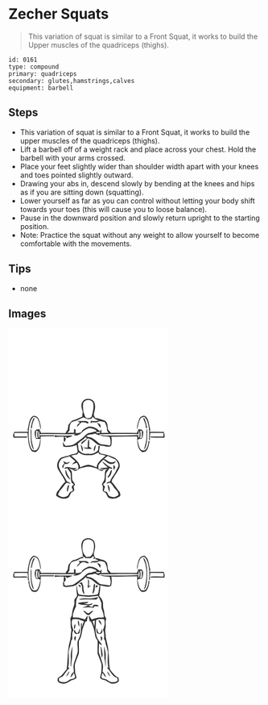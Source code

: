 # Zecher Squats
> This variation of squat is similar to a Front Squat, it works to build the Upper muscles of the quadriceps (thighs).

``` 
id: 0161 
type: compound 
primary: quadriceps 
secondary: glutes,hamstrings,calves 
equipment: barbell 
``` 

## Steps

 - This variation of squat is similar to a Front Squat, it works to build the upper muscles of the quadriceps (thighs).
 - Lift a barbell off of a weight rack and place across your chest. Hold the barbell with your arms crossed.
 - Place your feet slightly wider than shoulder width apart with your knees and toes pointed slightly outward.
 - Drawing your abs in, descend slowly by bending at the knees and hips as if you are sitting down (squatting).
 - Lower yourself as far as you can control without letting your body shift towards your toes (this will cause you to loose balance).
 - Pause in the downward position and slowly return upright to the starting position.
 - Note: Practice the squat without any weight to allow yourself to become comfortable with the movements.

## Tips

 - none

## Images

<svg width="316" height="275pt" viewBox="0 0 237 275" xmlns="http://www.w3.org/2000/svg">
  <g fill="#FFF">
    <path d="M0 0h237v275H0V0m110.2 109.29c-2.65 4.47-1.07 9.85.59 14.38-.3 2.52-.61 5.04-.87 7.57-4.38 1.43-8.26 4.07-12.77 5.15-3.72.9-5.35 4.66-7.77 7.22-.4 2.23-.68 4.48-.94 6.73-1.3 1.6-2.41 3.36-3.31 5.22-12.21.17-24.39-.72-36.61-.13-.75-1.89-1.61-3.73-2.53-5.54-1.56.2-3.13.28-4.66.65-1.22.73-1.63 2.26-2.43 3.38.46 3.55.4 7.35 2.57 10.4 2.01 0 4.03-.02 6.04-.08-1.08 5.7-1.31 12.35-5.71 16.64-2.47.99-6.45.73-7.61-2.16-2.91-5.42-3.61-11.72-4-17.77-.33-7.97.09-16.2 3.05-23.69.83-2.34 2.55-4.16 4.25-5.92 1.88.75 4.41.7 5.63 2.59 3.25 4.96 3.58 11.05 4.88 16.67.75-4.1-.54-8.22-1.57-12.16-.98-3.36-2.57-7.41-6.48-8.08-2.35-1.35-4.91.45-6.18 2.42-3.42 5.18-3.45 11.6-5.14 17.39.2 1.19.41 2.38.62 3.58-6.89-.09-13.77.18-20.65.1-.65 1.79-1.25 3.6-1.9 5.39.42 1.08.83 2.16 1.25 3.25 6.39-.36 12.78-.03 19.17-.19.33-.3.98-.91 1.3-1.22l-.52-.4c-6.33-.05-12.67.02-19.01.02-.08-1.76-.13-3.51-.14-5.27 6.6-.1 13.19-.19 19.79-.16 1.05 8.68.47 18.14 5.26 25.85 1.3 2.54 4.47 2.08 6.79 2.9 7.83-4.98 7.15-15.45 7.38-23.55 6.74.03 13.47-.1 20.21-.05l-.16-1.6c-7.05.16-14.1.03-21.15.13-.02-.47-.05-1.41-.07-1.88 18.21-.25 36.42.36 54.63.11-.94.64-4.79-.13-3.25 1.7 4.52 1.16 8.96-1.61 11.94-4.81 2.65-2.91 6.34-4.54 9.94-5.92 2.54-.2 5.04.62 7.41 1.46 1.64.76 3.91 1.42 3.76 3.67-4.25-.15-7.89 2.47-12.15 2.3-2.26 1.1-4.02 2.99-5.87 4.65-4.18 4.21-9.33 7.23-13.89 10.97-3.8 3.22-8.97 2.4-13.5 3.48-.53-.31-1.6-.92-2.13-1.23-.79-1.79-1.62-3.56-2.56-5.28.29 2.32.4 4.65.48 6.99 1.43.47 2.84 1.31 4.4 1.17 5.35-.47 10.89-.75 15.73-3.33.19 3.29 1.16 6.46 1.45 9.73-1 5-7.08 3-10.52 5.06-4.68 2.49-10.35 2.12-14.9 4.87-3.91 3.61-6.43 9.6-4.55 14.83 3.11 7.26 8.7 13.18 11.58 20.54-5.15 4.3-8.01 10.55-12.57 15.37a74.3 74.3 0 0 1-1.3 4.87c4.87 4.91 13.03 6.65 18.98 2.72 1.38-2.23 2.41-4.65 3.65-6.94 1.54-.94 3.8-1.31 4.4-3.27.29-1.94-.52-3.81-.95-5.66.75-.97 1.5-1.93 2.25-2.89-1.14-2.29-2.33-4.58-4.07-6.48-.56-3.85-.38-7.75-.67-11.61-.07-2.68-2.55-4.19-4.2-5.93 2.02.65 4.06 1.29 6.1 1.94 2.82 3.7 7.36.13 10.04-1.93 4.11-.97 8.11-2.69 12.39-2.76 4.56.01 8.84 1.65 13.16 2.88 2.74 2.16 6.94 5.19 10.11 2.05-2.6-.36-5.21-.6-7.81-.95-.11-2.01-.49-4.07-.09-6.06 1.71-3.45 4.72-5.95 7.54-8.44 4.01 3.08 8.38 8.09 14 6.27 2.37-.19 3.45-2.36 4.5-4.16-2.31.98-4.61 2.42-7.25 1.88-4.24.08-6.76-3.98-10.72-4.81 1.9-1.56 3.8-3.12 5.74-4.64 3.72 1.89 7.64 3.34 11.36 5.2 2.12 1.9 3.45 4.61 4.48 7.24.9 3.94-2.31 6.86-3.6 10.25-2.34 5.45-7 9.64-8.74 15.36-1.5.47-2.99.97-4.46 1.52-.17.5-.51 1.52-.68 2.03 1.53-.61 3.02-1.34 4.62-1.72 3.91 1.93 5.18 6.45 8.22 9.31 2.39 2.48 5.19 5.51 4.7 9.23-1.82 1.19-3.76 2.34-5.87 2.92-2.79.27-5.54-.69-8.05-1.8-1.36-1.88-2.37-3.98-3.48-6-1.32-.35-2.64-.68-3.95-1-.69-2.14.71-3.94 1.32-5.89-.36-1.77-1.72-3.01-3.02-4.13 1.35-1.29 2.89-2.4 3.99-3.91.42-4.01.18-8.07.64-12.07.67-3.17 3.92-4.97 4.55-8.17 1.43.29 2.86.62 4.29.97.08-.37.25-1.12.34-1.5-5.89-1.73-10-6.39-14.98-9.64 2.01 3.59 5.22 6.27 8.4 8.79-3.88 1.31-7.98.76-11.92 1.5 3.83 2.15 8.07 1.97 12.05.41-1.02.74-2.06 1.45-3.11 2.16-2.66 4.81-.52 10.48-2.5 15.48-1.11 2.01-2.37 3.95-3.49 5.97 3 2.61 1.17 6.22 1.52 9.53 1.34 1.28 3.13 1.97 4.46 3.26 1.39 2.02 1.91 4.56 3.52 6.42 4.66 2.69 10.69 2.57 15.27-.25 2.37-.76 4.16-3.21 2.41-5.5l-.24-2.09c-4.47-4.65-7.3-10.64-12.06-15.03.13-1.07.27-2.13.4-3.18 1.57-2.05 2.94-4.23 4.08-6.54 2.49-3.05 4.17-6.63 6.17-9.98 3.94-6.64-1.93-14.84-8.34-17.11-5.95-3.2-12.66-4.52-19.28-5.59-.7-1-1.4-2-2.1-2.99.49-2.68.95-5.36 1.34-8.05-.56-.03-1.69-.09-2.25-.11-.34 2.51.64 5.74-1.61 7.59-3.9 3.32-9.22 4.94-14.29 3.9-4.66.95-9.61-1.34-12.83-4.66-1.62-3.06-.87-6.82-1.96-10.09 3.62-3.78 8.67-5.9 11.8-10.19.63.93 1.25 1.86 1.86 2.81-3.13 1.57-6.13 3.47-8.55 6.02.16.51.49 1.52.65 2.03 2.9-2.98 6.48-5.24 8.86-8.71 8.36.36 12.51 10.68 21.03 10.93 4.75.09 9.86 3.33 14.14-.05.86-4.49 1.33-9.07.14-13.55 12.94.34 25.85-.43 38.78-.34-.02 8.11-.35 18.53 7.32 23.55 2.11-.84 5.06-.28 6.45-2.42 3.07-4.04 3.61-9.28 4.68-14.09-.54-.05-1.09-.08-1.63-.05-.37 4.7-1.36 9.98-4.86 13.39-2.24.37-5.31 1.39-6.83-.96-2.98-3.92-3.45-9-4.65-13.62.46-.63.94-1.25 1.44-1.86 1.91-.22 4.63.35 5.66-1.84 1.18-2.7.97-5.77 1.45-8.65-.63-1.07-1.22-2.17-1.98-3.16-1.6-.69-3.41-.6-5.1-.87-.93 1.8-1.78 3.65-2.53 5.54-12.89-.33-25.78-.18-38.67-.13-1.39-1.68-2.81-3.35-4.34-4.9-.79-4.74-.05-11.06-5.23-13.53-4.64-1.21-9.01-3.5-13.85-3.76-1.27-2.17-2.84-4.65-1.8-7.25 1.39-4.68 2.38-9.69.92-14.5-1.97-7.91-14.45-8.99-18.31-2.07m84.75 25.47c-1.93 4.99-3.71 10.46-2.95 15.86 1.28-5.61 1.63-11.68 4.84-16.64 1.21-1.93 3.78-1.88 5.69-2.64 1.92 1.95 3.72 4.1 4.57 6.76 3.01 8.47 3.22 17.68 2.4 26.55.5.7 1 1.4 1.52 2.09-.42-3.82-.18-7.68.46-11.47 6.59-.03 13.18.07 19.77.16-.01 1.75-.06 3.51-.14 5.26-6.75.12-13.52-.31-20.26.23.51.33 1.51.99 2.02 1.32 6.47.29 12.97-.15 19.44.26 1.27-2.9.2-5.89-.84-8.66-6.91.1-13.81-.18-20.71-.09.2-1.19.4-2.38.61-3.57-1.61-5.59-1.72-11.69-4.76-16.8-.93-1.72-2.52-3.05-4.41-3.55-3.04.42-6.17 1.84-7.25 4.93m-157.8-.81c-1.92 4.61-3.2 9.46-3.77 14.42.44-.09 1.33-.26 1.78-.35-.31-5.22 2-10.07 4.21-14.64-.55.14-1.67.43-2.22.57m163.5-.58c2.17 4.58 4.47 9.4 4.2 14.61l1.76.4c-.55-4.96-1.83-9.81-3.75-14.42-.55-.15-1.66-.44-2.21-.59M33.01 149.04c.29 9.44-.61 19.23 2.76 28.27.51 1.19 1.48 2.09 2.29 3.08-2.14-6.95-4.13-14.06-3.87-21.41-.3-3.32 1.02-7.07-1.18-9.94m172.8 9.95c.25 7.35-1.72 14.46-3.87 21.4 2.92-2.6 3.41-6.64 4.12-10.26 1.29-6.96.61-14.07.94-21.11-2.2 2.89-.9 6.65-1.19 9.97m-136.84 2.37c4.57-.75 9.21-.54 13.82-.53-.15 1.92-.31 3.85-.48 5.78.55.8 1.11 1.59 1.67 2.39.57-1.76 1.12-3.51 1.66-5.28l-2.18-2.33c.77-.07 2.31-.22 3.08-.29l-.04 1.95c2.81-1.07 5.68-1.94 8.51-2.94l-.24-.88c-8.64-.26-17.42.96-25.98-.49.07.87.13 1.74.18 2.62m49.08 16c-2.13-.05-4.26-.2-6.39-.13 3.79 2.62 8.65 1.58 12.96 1.58-1.44-1.12-2.95-2.14-4.48-3.13.06-3.74.85-7.63-.68-11.21-1.42 4.12-1.11 8.6-1.41 12.89m-10.44-4.82c.95 3.49 1.15 7.32 3.05 10.47 1.24-3.91-.36-7.65-3.05-10.47m20.02 10.45c1.98-3.02 2.08-6.81 3.03-10.23-2.68 2.77-4.15 6.37-3.03 10.23m29.13 19.48c-.43 2.69-.46 5.42.15 8.09.83-1.34 1.64-2.68 2.44-4.03-.84-1.37-1.68-2.74-2.59-4.06m-4.13 8.87c-1.04 2.38-1.64 4.99-3.2 7.12-.58 1.14-2.02 2.18-1.35 3.64 4.34-2.08 5.86-7.21 6.22-11.66-.42.23-1.25.68-1.67.9m-4.71 20.88c.37 3.85 1.08 7.76 2.87 11.23.38-3.8.41-8.63-2.87-11.23z"/>
    <path d="M111.76 110.17c3.01-5.12 11.26-5.24 14.3-.08 1.98 6.92-.28 14.03-1.97 20.76-1.66 2.86-5.24 2.59-8.08 2.53-2.41-2.72-2.94-6.33-4.21-9.6-.5-4.49-1.35-9.2-.04-13.61z"/>
    <path d="M103.92 135.94c2.64-1.65 5.6-2.61 8.49-3.68 3.26 2.74 7.62 3.16 11.55 1.75.65-.94 1.3-1.87 1.95-2.8 2.03 3.07 5.51 4.33 8.67 5.88-3.95.91-8 .73-12 .31.06 1.24.1 2.49.13 3.73.73-.57 1.45-1.15 2.18-1.72 3.64.66 7.59.66 10.59-1.83 2.79.29 5.52.96 8.19 1.81 1.46 3.4 3.45 6.77 3.28 10.59-.34 2.16 1.22 3.71 2.34 5.33-3.58-.01-7.16 0-10.74.08.05-1.79.1-3.57 0-5.35-.55.74-1.66 2.22-2.22 2.96-4.42-4.5-10.76-7.85-17.2-6.92-3.84 2.13-8.85 3.62-10.32 8.25-2.74 1.11-5.67 1.49-8.61 1.28-.03-1.7-.04-3.38-.03-5.07-.6-.26-1.78-.79-2.37-1.05-.05 1.88-.08 3.77-.11 5.65-3.22.05-6.45-.02-9.67.16 1.01-1.25 2.02-2.49 3.06-3.71-.02-3.82 0-8.03 2.31-11.26 2.79-2.89 7.23-2.44 10.53-4.39m-.2 1.6l.91 1.99 1.32-1.09c0 1.1 0 2.21.01 3.31l-.52-.92c-.95.99-1.91 1.98-2.87 2.97-.07.67-.2 2-.27 2.67 2.11-2.21 4.36-4.3 6.24-6.71 3.34-.54 6.66-.27 9.48 1.73.44-.42 1.32-1.26 1.77-1.68-1.53-.82-2.91-2.28-4.76-2.19-3.77.1-7.54.13-11.31-.08m28.23 2.79c1.94 2.47 3.45 5.21 5.1 7.87-.02-1.84 1.01-4.18-.66-5.58-1.18-1.23-2.94-1.61-4.44-2.29zM41.04 152.18l2.77-.2c-1.11 3.78-1.18 7.85.19 11.57l-3.03-1.26c0-3.37.01-6.74.07-10.11zM196.19 151.98c.69.05 2.08.16 2.78.22.05 3.36.04 6.73.1 10.09-1.02.42-2.05.84-3.07 1.26 1.36-3.73 1.3-7.8.19-11.57zM45.05 162.25c-.56-3.42-1.2-7.16.69-10.31.3 3.36.18 6.75.68 10.09l-1.37.22z"/>
    <path d="M194.04 151.91c2.25 3.04 1.42 6.92.91 10.36l-1.34-.25c.25-1.18.24-2.36-.02-3.52-15.51 1.24-31.12.56-46.67.78-3.74.11-7.43-.72-11.17-.8 4.68 2.33 10.09 1.99 15.15 2.75 1.22 4.15 2.37 8.7.38 12.82-4.14-.46-8.21-1.39-12.36-1.72-3.14-.23-5.24-2.83-7.49-4.71-3.82-3-7.96-6.59-13.18-6.14-.68-.48-1.36-.96-2.03-1.45 3.39-3.31 8.38-1.46 12.21-3.81 2.39 1.13 4.85 2.1 7.38 2.87l-.33-1.72c19.58.03 39.16-1.08 58.73-.18-.04-1.32-.12-3.96-.17-5.28zM130.19 154.39c2.23-.25 4.46-.49 6.68-.82l-.34 1.67c-1.53.18-3.06.39-4.58.61-.44-.37-1.32-1.1-1.76-1.46zM102.87 187.09c.46-.97.93-1.94 1.4-2.91 3.29 2.03 6.8 4.2 10.79 4.27 2.97-.01 5.95.07 8.93-.03 3.7-.36 7-2.3 10.12-4.21.32.71.96 2.12 1.28 2.82 3.25.58 6.49 1.21 9.68 2.09-5.42 4.99-13.02 9.5-13.63 17.62-4-1.76-8.11-3.53-12.49-3.97-4.17.61-8.11 2.26-11.97 3.89-.96-8-8.23-12.54-13.63-17.58 3.13-.87 6.32-1.47 9.52-1.99z"/>
    <path d="M78.99 194.06c3.77-1.95 8.07-2.54 12.07-3.93 3.02 2.32 5.66 5.08 8.7 7.38-1.85 1.51-3.64 3.12-5.19 4.95 2.45-.92 4.82-2.03 7.32-2.82 2.04 2.93 3.25 6.45 1.82 9.94-2.25.25-4.51.43-6.78.49 1.84-.84 3.73-1.57 5.52-2.51-3.43-.15-6.95.41-10.27-.77-3.05-.86-7.28-1.37-9.2 1.81 1.72-.17 3.43-.4 5.14-.61 1.04 3.02 4.27 4.87 4.64 8.18.29 3.79.18 7.62.88 11.38.29 2.18 2.63 3.07 4.02 4.47-1.18 1.02-2.73 1.84-3.16 3.47-.66 1.58.92 2.83 1.53 4.11-.19.77-.37 1.53-.56 2.3-1.16.35-2.3.76-3.41 1.23-2.17 2.25-2.62 6.39-6.26 6.88-4.21 2.15-8.55.02-11.96-2.55 1.14-3.15 2.45-6.32 5.03-8.58 3.12-2.74 4.38-7.16 8.01-9.32 2.03-.12 3.81 1.19 5.73 1.7-1.35-1.91-3.22-3.33-5.54-3.78-3.47-7.74-9.95-13.97-11.95-22.37-.79-4.05 1.14-8.16 3.87-11.05m2.62 3.22c.58 1.16 1.17 2.32 1.77 3.48-1.17 1.38-2.57 2.65-3.25 4.37.31 1.12.8 2.18 1.26 3.25.55-2.33 1.13-4.66 2.22-6.8 2.85.05 6.48-.12 7.75-3.2-1.43.43-2.83.95-4.21 1.51-1.89-.78-3.73-1.66-5.54-2.61m3.61 12.63c-1.26 5.91 2.19 12 7.19 15.07-1.47-3.24-3.72-6.08-5.02-9.39-.69-1.91-1.16-3.91-2.17-5.68m3.84 22.75c-.96 3.44-3.05 7.38-1.05 10.8.83-3.33 1.99-6.6 2.46-10-.35-.2-1.06-.6-1.41-.8z"/>
  </g>
  <g fill="#333">
    <path d="M110.2 109.29c3.86-6.92 16.34-5.84 18.31 2.07 1.46 4.81.47 9.82-.92 14.5-1.04 2.6.53 5.08 1.8 7.25 4.84.26 9.21 2.55 13.85 3.76 5.18 2.47 4.44 8.79 5.23 13.53 1.53 1.55 2.95 3.22 4.34 4.9 12.89-.05 25.78-.2 38.67.13.75-1.89 1.6-3.74 2.53-5.54 1.69.27 3.5.18 5.1.87.76.99 1.35 2.09 1.98 3.16-.48 2.88-.27 5.95-1.45 8.65-1.03 2.19-3.75 1.62-5.66 1.84-.5.61-.98 1.23-1.44 1.86 1.2 4.62 1.67 9.7 4.65 13.62 1.52 2.35 4.59 1.33 6.83.96 3.5-3.41 4.49-8.69 4.86-13.39.54-.03 1.09 0 1.63.05-1.07 4.81-1.61 10.05-4.68 14.09-1.39 2.14-4.34 1.58-6.45 2.42-7.67-5.02-7.34-15.44-7.32-23.55-12.93-.09-25.84.68-38.78.34 1.19 4.48.72 9.06-.14 13.55-4.28 3.38-9.39.14-14.14.05-8.52-.25-12.67-10.57-21.03-10.93-2.38 3.47-5.96 5.73-8.86 8.71-.16-.51-.49-1.52-.65-2.03 2.42-2.55 5.42-4.45 8.55-6.02-.61-.95-1.23-1.88-1.86-2.81-3.13 4.29-8.18 6.41-11.8 10.19 1.09 3.27.34 7.03 1.96 10.09 3.22 3.32 8.17 5.61 12.83 4.66 5.07 1.04 10.39-.58 14.29-3.9 2.25-1.85 1.27-5.08 1.61-7.59.56.02 1.69.08 2.25.11-.39 2.69-.85 5.37-1.34 8.05.7.99 1.4 1.99 2.1 2.99 6.62 1.07 13.33 2.39 19.28 5.59 6.41 2.27 12.28 10.47 8.34 17.11-2 3.35-3.68 6.93-6.17 9.98a39.513 39.513 0 0 1-4.08 6.54c-.13 1.05-.27 2.11-.4 3.18 4.76 4.39 7.59 10.38 12.06 15.03l.24 2.09c1.75 2.29-.04 4.74-2.41 5.5-4.58 2.82-10.61 2.94-15.27.25-1.61-1.86-2.13-4.4-3.52-6.42-1.33-1.29-3.12-1.98-4.46-3.26-.35-3.31 1.48-6.92-1.52-9.53 1.12-2.02 2.38-3.96 3.49-5.97 1.98-5-.16-10.67 2.5-15.48 1.05-.71 2.09-1.42 3.11-2.16-3.98 1.56-8.22 1.74-12.05-.41 3.94-.74 8.04-.19 11.92-1.5-3.18-2.52-6.39-5.2-8.4-8.79 4.98 3.25 9.09 7.91 14.98 9.64-.09.38-.26 1.13-.34 1.5-1.43-.35-2.86-.68-4.29-.97-.63 3.2-3.88 5-4.55 8.17-.46 4-.22 8.06-.64 12.07-1.1 1.51-2.64 2.62-3.99 3.91 1.3 1.12 2.66 2.36 3.02 4.13-.61 1.95-2.01 3.75-1.32 5.89 1.31.32 2.63.65 3.95 1 1.11 2.02 2.12 4.12 3.48 6 2.51 1.11 5.26 2.07 8.05 1.8 2.11-.58 4.05-1.73 5.87-2.92.49-3.72-2.31-6.75-4.7-9.23-3.04-2.86-4.31-7.38-8.22-9.31-1.6.38-3.09 1.11-4.62 1.72.17-.51.51-1.53.68-2.03 1.47-.55 2.96-1.05 4.46-1.52 1.74-5.72 6.4-9.91 8.74-15.36 1.29-3.39 4.5-6.31 3.6-10.25-1.03-2.63-2.36-5.34-4.48-7.24-3.72-1.86-7.64-3.31-11.36-5.2-1.94 1.52-3.84 3.08-5.74 4.64 3.96.83 6.48 4.89 10.72 4.81 2.64.54 4.94-.9 7.25-1.88-1.05 1.8-2.13 3.97-4.5 4.16-5.62 1.82-9.99-3.19-14-6.27-2.82 2.49-5.83 4.99-7.54 8.44-.4 1.99-.02 4.05.09 6.06 2.6.35 5.21.59 7.81.95-3.17 3.14-7.37.11-10.11-2.05-4.32-1.23-8.6-2.87-13.16-2.88-4.28.07-8.28 1.79-12.39 2.76-2.68 2.06-7.22 5.63-10.04 1.93-2.04-.65-4.08-1.29-6.1-1.94 1.65 1.74 4.13 3.25 4.2 5.93.29 3.86.11 7.76.67 11.61 1.74 1.9 2.93 4.19 4.07 6.48-.75.96-1.5 1.92-2.25 2.89.43 1.85 1.24 3.72.95 5.66-.6 1.96-2.86 2.33-4.4 3.27-1.24 2.29-2.27 4.71-3.65 6.94-5.95 3.93-14.11 2.19-18.98-2.72a74.3 74.3 0 0 0 1.3-4.87c4.56-4.82 7.42-11.07 12.57-15.37-2.88-7.36-8.47-13.28-11.58-20.54-1.88-5.23.64-11.22 4.55-14.83 4.55-2.75 10.22-2.38 14.9-4.87 3.44-2.06 9.52-.06 10.52-5.06-.29-3.27-1.26-6.44-1.45-9.73-4.84 2.58-10.38 2.86-15.73 3.33-1.56.14-2.97-.7-4.4-1.17-.08-2.34-.19-4.67-.48-6.99.94 1.72 1.77 3.49 2.56 5.28.53.31 1.6.92 2.13 1.23 4.53-1.08 9.7-.26 13.5-3.48 4.56-3.74 9.71-6.76 13.89-10.97 1.85-1.66 3.61-3.55 5.87-4.65 4.26.17 7.9-2.45 12.15-2.3.15-2.25-2.12-2.91-3.76-3.67-2.37-.84-4.87-1.66-7.41-1.46-3.6 1.38-7.29 3.01-9.94 5.92-2.98 3.2-7.42 5.97-11.94 4.81-1.54-1.83 2.31-1.06 3.25-1.7-18.21.25-36.42-.36-54.63-.11.02.47.05 1.41.07 1.88 7.05-.1 14.1.03 21.15-.13l.16 1.6c-6.74-.05-13.47.08-20.21.05-.23 8.1.45 18.57-7.38 23.55-2.32-.82-5.49-.36-6.79-2.9-4.79-7.71-4.21-17.17-5.26-25.85-6.6-.03-13.19.06-19.79.16.01 1.76.06 3.51.14 5.27 6.34 0 12.68-.07 19.01-.02l.52.4c-.32.31-.97.92-1.3 1.22-6.39.16-12.78-.17-19.17.19-.42-1.09-.83-2.17-1.25-3.25.65-1.79 1.25-3.6 1.9-5.39 6.88.08 13.76-.19 20.65-.1-.21-1.2-.42-2.39-.62-3.58 1.69-5.79 1.72-12.21 5.14-17.39 1.27-1.97 3.83-3.77 6.18-2.42 3.91.67 5.5 4.72 6.48 8.08 1.03 3.94 2.32 8.06 1.57 12.16-1.3-5.62-1.63-11.71-4.88-16.67-1.22-1.89-3.75-1.84-5.63-2.59-1.7 1.76-3.42 3.58-4.25 5.92-2.96 7.49-3.38 15.72-3.05 23.69.39 6.05 1.09 12.35 4 17.77 1.16 2.89 5.14 3.15 7.61 2.16 4.4-4.29 4.63-10.94 5.71-16.64-2.01.06-4.03.08-6.04.08-2.17-3.05-2.11-6.85-2.57-10.4.8-1.12 1.21-2.65 2.43-3.38 1.53-.37 3.1-.45 4.66-.65.92 1.81 1.78 3.65 2.53 5.54 12.22-.59 24.4.3 36.61.13.9-1.86 2.01-3.62 3.31-5.22.26-2.25.54-4.5.94-6.73 2.42-2.56 4.05-6.32 7.77-7.22 4.51-1.08 8.39-3.72 12.77-5.15.26-2.53.57-5.05.87-7.57-1.66-4.53-3.24-9.91-.59-14.38m1.56.88c-1.31 4.41-.46 9.12.04 13.61 1.27 3.27 1.8 6.88 4.21 9.6 2.84.06 6.42.33 8.08-2.53 1.69-6.73 3.95-13.84 1.97-20.76-3.04-5.16-11.29-5.04-14.3.08m-7.84 25.77c-3.3 1.95-7.74 1.5-10.53 4.39-2.31 3.23-2.33 7.44-2.31 11.26-1.04 1.22-2.05 2.46-3.06 3.71 3.22-.18 6.45-.11 9.67-.16.03-1.88.06-3.77.11-5.65.59.26 1.77.79 2.37 1.05-.01 1.69 0 3.37.03 5.07 2.94.21 5.87-.17 8.61-1.28 1.47-4.63 6.48-6.12 10.32-8.25 6.44-.93 12.78 2.42 17.2 6.92.56-.74 1.67-2.22 2.22-2.96.1 1.78.05 3.56 0 5.35 3.58-.08 7.16-.09 10.74-.08-1.12-1.62-2.68-3.17-2.34-5.33.17-3.82-1.82-7.19-3.28-10.59-2.67-.85-5.4-1.52-8.19-1.81-3 2.49-6.95 2.49-10.59 1.83-.73.57-1.45 1.15-2.18 1.72-.03-1.24-.07-2.49-.13-3.73 4 .42 8.05.6 12-.31-3.16-1.55-6.64-2.81-8.67-5.88-.65.93-1.3 1.86-1.95 2.8-3.93 1.41-8.29.99-11.55-1.75-2.89 1.07-5.85 2.03-8.49 3.68m-62.88 16.24c-.06 3.37-.07 6.74-.07 10.11l3.03 1.26c-1.37-3.72-1.3-7.79-.19-11.57l-2.77.2m155.15-.2c1.11 3.77 1.17 7.84-.19 11.57 1.02-.42 2.05-.84 3.07-1.26-.06-3.36-.05-6.73-.1-10.09-.7-.06-2.09-.17-2.78-.22M45.05 162.25l1.37-.22c-.5-3.34-.38-6.73-.68-10.09-1.89 3.15-1.25 6.89-.69 10.31m148.99-10.34c.05 1.32.13 3.96.17 5.28-19.57-.9-39.15.21-58.73.18l.33 1.72c-2.53-.77-4.99-1.74-7.38-2.87-3.83 2.35-8.82.5-12.21 3.81.67.49 1.35.97 2.03 1.45 5.22-.45 9.36 3.14 13.18 6.14 2.25 1.88 4.35 4.48 7.49 4.71 4.15.33 8.22 1.26 12.36 1.72 1.99-4.12.84-8.67-.38-12.82-5.06-.76-10.47-.42-15.15-2.75 3.74.08 7.43.91 11.17.8 15.55-.22 31.16.46 46.67-.78.26 1.16.27 2.34.02 3.52l1.34.25c.51-3.44 1.34-7.32-.91-10.36m-63.85 2.48c.44.36 1.32 1.09 1.76 1.46 1.52-.22 3.05-.43 4.58-.61l.34-1.67c-2.22.33-4.45.57-6.68.82m-27.32 32.7c-3.2.52-6.39 1.12-9.52 1.99 5.4 5.04 12.67 9.58 13.63 17.58 3.86-1.63 7.8-3.28 11.97-3.89 4.38.44 8.49 2.21 12.49 3.97.61-8.12 8.21-12.63 13.63-17.62-3.19-.88-6.43-1.51-9.68-2.09-.32-.7-.96-2.11-1.28-2.82-3.12 1.91-6.42 3.85-10.12 4.21-2.98.1-5.96.02-8.93.03-3.99-.07-7.5-2.24-10.79-4.27-.47.97-.94 1.94-1.4 2.91m-23.88 6.97c-2.73 2.89-4.66 7-3.87 11.05 2 8.4 8.48 14.63 11.95 22.37 2.32.45 4.19 1.87 5.54 3.78-1.92-.51-3.7-1.82-5.73-1.7-3.63 2.16-4.89 6.58-8.01 9.32-2.58 2.26-3.89 5.43-5.03 8.58 3.41 2.57 7.75 4.7 11.96 2.55 3.64-.49 4.09-4.63 6.26-6.88 1.11-.47 2.25-.88 3.41-1.23.19-.77.37-1.53.56-2.3-.61-1.28-2.19-2.53-1.53-4.11.43-1.63 1.98-2.45 3.16-3.47-1.39-1.4-3.73-2.29-4.02-4.47-.7-3.76-.59-7.59-.88-11.38-.37-3.31-3.6-5.16-4.64-8.18-1.71.21-3.42.44-5.14.61 1.92-3.18 6.15-2.67 9.2-1.81 3.32 1.18 6.84.62 10.27.77-1.79.94-3.68 1.67-5.52 2.51 2.27-.06 4.53-.24 6.78-.49 1.43-3.49.22-7.01-1.82-9.94-2.5.79-4.87 1.9-7.32 2.82 1.55-1.83 3.34-3.44 5.19-4.95-3.04-2.3-5.68-5.06-8.7-7.38-4 1.39-8.3 1.98-12.07 3.93z"/>
    <path d="M194.95 134.76c1.08-3.09 4.21-4.51 7.25-4.93 1.89.5 3.48 1.83 4.41 3.55 3.04 5.11 3.15 11.21 4.76 16.8-.21 1.19-.41 2.38-.61 3.57 6.9-.09 13.8.19 20.71.09 1.04 2.77 2.11 5.76.84 8.66-6.47-.41-12.97.03-19.44-.26-.51-.33-1.51-.99-2.02-1.32 6.74-.54 13.51-.11 20.26-.23.08-1.75.13-3.51.14-5.26-6.59-.09-13.18-.19-19.77-.16-.64 3.79-.88 7.65-.46 11.47-.52-.69-1.02-1.39-1.52-2.09.82-8.87.61-18.08-2.4-26.55-.85-2.66-2.65-4.81-4.57-6.76-1.91.76-4.48.71-5.69 2.64-3.21 4.96-3.56 11.03-4.84 16.64-.76-5.4 1.02-10.87 2.95-15.86zM37.15 133.95c.55-.14 1.67-.43 2.22-.57-2.21 4.57-4.52 9.42-4.21 14.64-.45.09-1.34.26-1.78.35.57-4.96 1.85-9.81 3.77-14.42z"/>
    <path d="M200.65 133.37c.55.15 1.66.44 2.21.59 1.92 4.61 3.2 9.46 3.75 14.42l-1.76-.4c.27-5.21-2.03-10.03-4.2-14.61zM103.72 137.54c3.77.21 7.54.18 11.31.08 1.85-.09 3.23 1.37 4.76 2.19-.45.42-1.33 1.26-1.77 1.68-2.82-2-6.14-2.27-9.48-1.73-1.88 2.41-4.13 4.5-6.24 6.71.07-.67.2-2 .27-2.67.96-.99 1.92-1.98 2.87-2.97l.52.92c-.01-1.1-.01-2.21-.01-3.31l-1.32 1.09-.91-1.99zM131.95 140.33c1.5.68 3.26 1.06 4.44 2.29 1.67 1.4.64 3.74.66 5.58-1.65-2.66-3.16-5.4-5.1-7.87zM33.01 149.04c2.2 2.87.88 6.62 1.18 9.94-.26 7.35 1.73 14.46 3.87 21.41-.81-.99-1.78-1.89-2.29-3.08-3.37-9.04-2.47-18.83-2.76-28.27zM205.81 158.99c.29-3.32-1.01-7.08 1.19-9.97-.33 7.04.35 14.15-.94 21.11-.71 3.62-1.2 7.66-4.12 10.26 2.15-6.94 4.12-14.05 3.87-21.4zM68.97 161.36c-.05-.88-.11-1.75-.18-2.62 8.56 1.45 17.34.23 25.98.49l.24.88c-2.83 1-5.7 1.87-8.51 2.94l.04-1.95c-.77.07-2.31.22-3.08.29l2.18 2.33c-.54 1.77-1.09 3.52-1.66 5.28-.56-.8-1.12-1.59-1.67-2.39.17-1.93.33-3.86.48-5.78-4.61-.01-9.25-.22-13.82.53zM118.05 177.36c.3-4.29-.01-8.77 1.41-12.89 1.53 3.58.74 7.47.68 11.21 1.53.99 3.04 2.01 4.48 3.13-4.31 0-9.17 1.04-12.96-1.58 2.13-.07 4.26.08 6.39.13zM107.61 172.54c2.69 2.82 4.29 6.56 3.05 10.47-1.9-3.15-2.1-6.98-3.05-10.47zM127.63 182.99c-1.12-3.86.35-7.46 3.03-10.23-.95 3.42-1.05 7.21-3.03 10.23zM81.61 197.28c1.81.95 3.65 1.83 5.54 2.61 1.38-.56 2.78-1.08 4.21-1.51-1.27 3.08-4.9 3.25-7.75 3.2-1.09 2.14-1.67 4.47-2.22 6.8-.46-1.07-.95-2.13-1.26-3.25.68-1.72 2.08-2.99 3.25-4.37-.6-1.16-1.19-2.32-1.77-3.48zM156.76 202.47c.91 1.32 1.75 2.69 2.59 4.06-.8 1.35-1.61 2.69-2.44 4.03-.61-2.67-.58-5.4-.15-8.09zM85.22 209.91c1.01 1.77 1.48 3.77 2.17 5.68 1.3 3.31 3.55 6.15 5.02 9.39-5-3.07-8.45-9.16-7.19-15.07zM152.63 211.34c.42-.22 1.25-.67 1.67-.9-.36 4.45-1.88 9.58-6.22 11.66-.67-1.46.77-2.5 1.35-3.64 1.56-2.13 2.16-4.74 3.2-7.12zM89.06 232.66c.35.2 1.06.6 1.41.8-.47 3.4-1.63 6.67-2.46 10-2-3.42.09-7.36 1.05-10.8zM147.92 232.22c3.28 2.6 3.25 7.43 2.87 11.23-1.79-3.47-2.5-7.38-2.87-11.23z"/>
  </g>
</svg>

<svg width="316" height="275pt" viewBox="0 0 237 275" xmlns="http://www.w3.org/2000/svg">
  <g fill="#FFF">
    <path d="M0 0h237v275H0V0m109.57 42.55c-2.7 7.27 1.47 14.39 1.34 21.69-4.75.72-8.53 3.98-13.19 4.97-4.01.75-5.8 4.67-8.31 7.39-.42 2.25-.7 4.53-.95 6.81-1.38 1.53-2.46 3.29-3.26 5.19-12.25.08-24.48-.67-36.74-.18-.7-1.87-1.53-3.69-2.46-5.45-2.29.34-5.66-.23-6.38 2.71-.95 3.78-.46 8.26 1.91 11.47 2.19.14 4.63-.04 6.1 1.91-1.4 4.65-1.77 9.85-4.8 13.83-1.64 2.35-5.2 1.63-7.36.57-3.21-3.92-4.29-9.22-4.5-14.17-.47.69-.93 1.39-1.38 2.09 1.26 5 1.81 10.71 5.74 14.46 2.54.58 5.87 1.81 7.78-.69 4.88-6.06 5.11-14.29 4.84-21.71 6.66.06 13.33-.08 20-.04l-.04-1.57c-7.2.09-14.41.17-21.61-.01.75-2.59 3.7-1.64 5.71-1.86 16.42.09 32.84.28 49.26.32-1.8.38-3.48 1.03-5.06 1.94 4.61.47 9.58-.64 12.84-4.13 4.22-4.39 10.62-8.76 16.87-6.04 2.08.84 5.39 1.44 5.34 4.28-2.96-.16-5.64.95-8.34 1.91-5.7-.65-8.85 4.81-12.82 7.86-3.8 2.87-7.63 5.72-11.45 8.57-3.68 2.82-8.52 1.9-12.76 3.03-.94-.51-1.88-1.01-2.81-1.52l.16-3.26c-.85-.43-1.69-.88-2.52-1.34 1.27 1.93.65 4.33.86 6.5 1.69.7 3.44 1.6 5.34 1.19 4.31-.58 8.82-.57 12.87-2.37 2.94-1.17 4.82-3.88 7.36-5.65 2.87-2.01 5.79-4.04 7.94-6.86.56.68 1.12 1.36 1.68 2.05 8.06-.45 12.27 8.07 19.3 10.48-1.58 4.21-.77 9.01-2.95 13.12-4.49 1.9-9.45 1.09-14.16 1.83-4.82-.72-9.86.02-14.45-1.89-1.88-4.27-1.85-9.01-3.06-13.46-.46 4.88.11 9.75.81 14.58.54 3.35-3.83 4.8-3.95 8.02-.13 1.98.15 3.96.03 5.95-1.61 4.87-3.42 9.79-3.57 14.98-.08 2.49-1.96 4.38-2.55 6.71 1.29 4.85-.31 9.98 1.29 14.78.95 2.78-.57 5.59-.49 8.41.14 5.8-2.05 11.28-3.11 16.92-1.96 11.61-1.37 23.48-3.15 35.12-2.81 3.04-5.17 6.5-8.21 9.31-1.87 1.76-5.68 2.42-5.19 5.7-.99 3.64 3.01 4.99 5.69 5.81 4.96 1.26 9.74-1.38 13.57-4.27 2.91-1.14 6.19-1.49 8.61-3.68.43-3.85-2.71-7.04-1.77-10.83-.49-4.26-1.13-8.79.66-12.83 1.45-4.47 3.41-8.76 4.92-13.19.35-6.22-.29-12.47.02-18.71 3.9-4.88 3.95-11.29 5.38-17.1 1.18-3.77 2.62-7.45 4-11.14.81-.25 1.63-.5 2.45-.74.36-2.85 1.14-5.64 1.24-8.52-1.8 1.65-2.89 3.85-4.08 5.94-4.56-1.34-9.05-3.6-13.94-3.01-1.3-.26-3.42.77-4.15-.72-.31-5.64 2.49-10.82 4.75-15.83-.02-5.55-.11-11.62 3.89-16.01 4.69 1.21 9.6.93 14.37 1.71 4.71-.83 9.58-.46 14.22-1.69 2.56 3.2 3.91 7.13 5.41 10.89.14 3.23-.61 6.65.75 9.72 1.6 3.57 2.61 7.42 2.88 11.33-1.59 1.04-3.53.53-5.3.58-4.56-.38-8.72 1.79-12.98 3.04-1.29-2.12-2.46-4.36-4.19-6.17-.01 2.88.92 5.63 1.37 8.45.81.6 2.08.78 2.51 1.83 2.93 6.05 4.7 12.64 5.52 19.31.4 3.01 2.09 5.62 3.75 8.09.36 6.58-.5 13.21.15 19.77 1.92 4.59 3.88 9.17 5.34 13.93 1.05 3.63.19 7.42.15 11.11.29 3.74-1.9 7.06-1.77 10.8 2.24 2.05 5.23 2.6 8.04 3.45 2.07 1.25 3.97 2.8 6.27 3.66 3.99 1.98 9.01 1.31 12.5-1.4 1.76-1.63.54-4.3.54-6.37-5.64-2.35-9.21-7.58-12.73-12.29-1.87-8.23-1.1-16.74-2.21-25.06-.1-7.81-2.54-15.26-4.13-22.81.16-4.69-1.62-9.41-.3-14.02 1.07-4.34-1.22-9.16 1.24-13.19-1.02-2.19-2.78-4.18-2.88-6.68-.13-2.73-.44-5.47-1.38-8.05-1.56-4.24.36-9.05-1.91-13.1-.92-2.46-2.76-4.36-4.56-6.19.82-5.22 1.93-10.45 1.41-15.77 5.5-.23 11.5 4.03 16.47.24.84-4.49 1.27-9.04.13-13.53 12.94.36 25.85-.38 38.79-.31-.29 7.35-.06 15.49 4.69 21.56 1.88 2.67 5.34 1.44 7.95.81 3.43-3.37 4.41-8.33 5.3-12.86.7-1.42-.39-2.65-.9-3.88-.35 5.01-1.29 10.39-4.56 14.36-2.15 1.1-5.75 1.8-7.39-.56-2.97-3.92-3.41-9-4.69-13.59.5-.64 1.01-1.27 1.53-1.9 2.18.02 5.14.13 5.96-2.45.6-3.21 1.65-6.89.07-9.98-1.01-2.34-4.02-1.53-6.02-2-.93 1.77-1.78 3.59-2.49 5.46-12.91-.26-25.83-.17-38.75-.1-1.37-1.69-2.77-3.36-4.31-4.9-.43-3.16-.66-6.38-1.41-9.49-1.24-2.89-4.21-4.69-7.25-5.11-3.7-.56-7.38-3.97-11.12-1.75 1.95 1 3.93 1.96 5.86 3.02-3.13.75-6.35.51-9.51.82-1.33.66-2.21 1.93-3.23 2.96 1.11-.44 2.21-.9 3.3-1.38 2.93.3 6.01.62 8.69-.88 3.15-1.95 6.73-.1 9.9.81 1.43 3.4 3.52 6.74 3.35 10.56-.39 2.16 1.16 3.73 2.29 5.34-3.66 0-7.31.01-10.97.09.22-1.69.41-3.39.58-5.08-.95.84-1.88 1.7-2.79 2.57-4.34-4.51-10.7-7.72-17.04-6.8-3.76 2.16-8.83 3.53-10.21 8.18-2.74 1.19-5.72 1.56-8.69 1.35-.03-1.69-.05-3.38-.06-5.07-.58-.27-1.74-.79-2.33-1.05-.06 1.89-.1 3.79-.13 5.68-3.09.04-6.19-.02-9.28-.02.83-1.22 1.68-2.42 2.56-3.6.05-3.81.11-7.98 2.38-11.22 2.97-3.13 7.84-2.41 11.23-4.81 2.27-1.49 4.91-2.65 7.67-1.9-.43-.53-1.29-1.59-1.72-2.11 1.88-.67 3.23.48 4.4 1.8 2.8-.13 5.61.19 8.4-.1 1.05-.87 1.89-1.96 2.8-2.97l1.95 1.91-1.89 1.45c.27.27.79.83 1.05 1.1.86-.67 1.73-1.33 2.61-1.97-2.87-2.22-3.12-6.39-1.93-9.58 1.81-5.18 2.04-11.44-1.08-16.17-4.66-5.09-14.64-4.26-17.27 2.55M30.2 75.94c-.51 3.6-2.01 7.17-1.08 10.84-6.84-.15-13.69.19-20.53.05-1.1 2.76-2.16 5.77-.86 8.66 7.12-.48 14.27.19 21.38-.46-.85-.9-1.87-1.35-3.06-1.34-5.73-.1-11.47.08-17.2 0-.07-1.76-.12-3.51-.12-5.27 6.58-.11 13.16-.16 19.75-.19.65 3.57 1.12 7.25.3 10.84.46.05 1.37.17 1.83.22-.33-4.74-1.19-9.5-.46-14.25.81-7.25 1.51-15.56 7.36-20.71 1.9.75 4.45.71 5.66 2.64 3.2 4.92 3.6 10.95 4.78 16.54.75-2.77-.1-5.61-.58-8.35-.77-3.16-1.52-6.45-3.37-9.18-1.36-2.18-4.16-2.43-6.31-3.42-5.08 2.45-6.49 8.33-7.49 13.38m166.7-11.02c-2.48 2.61-3.25 6.3-4.14 9.67-.56 2.93-1.47 5.95-.72 8.93 1.19-5.61 1.6-11.66 4.82-16.59 1.22-1.9 3.74-1.86 5.64-2.6 3.49 3.01 5.18 7.41 6.09 11.81 1.38 7.08 2.08 14.36.89 21.53.5.68 1.02 1.36 1.54 2.04-.47-3.83-.23-7.7.5-11.48 6.58.03 13.16.09 19.74.18 0 1.76-.03 3.52-.1 5.28-5.74.08-11.48-.1-17.21 0-1.19 0-2.22.44-3.08 1.34 7.12.66 14.27-.03 21.39.46 1.34-2.88.22-5.9-.84-8.65-6.9.12-13.8-.2-20.7-.07.21-1.2.44-2.4.66-3.6-2.22-7.04-1.56-16.65-9.07-20.61-1.79.79-3.85 1.13-5.41 2.36M37.14 67.03c-1.75 4.53-3.48 9.22-3.45 14.14l.5.06c1.05-.9.74-2.49 1.14-3.7.62-3.96 2.31-7.61 3.99-11.22-.55.18-1.64.54-2.18.72m167.01 8.06c2.96 12.58 2.18 26.02-2.21 38.18 3.28-2.82 3.48-7.42 4.31-11.36.9-7.54.89-15.22.03-22.76-.84-4.71-1.63-9.82-4.95-13.51-.24 3.41 2.25 6.18 2.82 9.45m-100.68-4.13c2.37-.28 2.36 1.63 2.63 3.02-2.26.99-3.62 3.07-4.19 5.4 1.67-1.4 3.24-2.93 4.78-4.47 1.2-1.86 3.3-2.59 5.45-2.45 2.79-.5 5.33 3.27 7.87.67-1.76-1.25-3.59-2.84-5.93-2.46-3.54.29-7.12-.41-10.61.29m28.47 2.52c2.04 2.26 3.47 4.94 4.88 7.61.16-1.78 1.36-4.13-.44-5.46-1.13-1.29-2.9-1.61-4.44-2.15m-98.73 9.8c-.18 8.79-.47 17.82 2.28 26.29.43 1.5 1.55 2.62 2.53 3.76-1.58-5.67-3.57-11.31-3.72-17.26-.5-4.3.5-8.72-.47-12.93-.16.03-.47.1-.62.14M69.04 94.3c4.55-.79 9.18-.46 13.78-.5-.21 2.68-.45 5.35-.72 8.02.64-.26 1.92-.77 2.56-1.03.26-1.36.54-2.72.83-4.08-.62-.8-1.23-1.6-1.83-2.4.6-.05 1.82-.13 2.43-.17.2.4.6 1.21.81 1.61 3.05-.82 6.05-1.9 8.91-3.24-8.89-.74-17.89.68-26.73-.62-.02.81-.03 1.61-.04 2.41m49.6 3.23c-.14 2.94.53 5.94-.17 8.84-.67 1.67-.19 3.38.45 4.97.31-.61.92-1.84 1.22-2.45 1.18-.22 2.33-.57 3.32-1.28-.89.02-2.65.05-3.54.07-.43-3.3 1.46-7.57-1.28-10.15m-13.39 6.32c.66.21 1.98.64 2.64.85.62 1.31 1.25 2.63 1.93 3.92-.22 4.12-.02 8.78 3.55 11.52-.52-3.99-2.02-7.89-1.64-11.97-.79-1.98-1.55-3.98-2.26-5.99-1.41.54-2.82 1.09-4.22 1.67m21.63 5.11c-.01 3.66-1.42 7.11-1.7 10.74 4.17-3.21 3.14-9.08 4.05-13.65-.28-.5-.82-1.51-1.09-2.02-.62 1.59-1.3 3.19-1.26 4.93m-22.4-3.03c-.12 1.52 1.73 3.69 3.3 3.54.51-1.63-1.66-3.98-3.3-3.54m26.86.98c-1.08.33-2.42 2.7-.59 2.92 2.14.36 3.52-3.99.59-2.92m-10.36 19.43c-5.36.25-11.26-1.23-16.09 1.82 8.74-.89 17.53-.35 26.28-.21.99-1.14 2-2.27 2.98-3.42-4.42.45-8.69 1.99-13.17 1.81m-17.63 6.82c3.89 4.16 10.48 1.86 15.41 3.7-2.81 1.12-5.74 1.89-8.49 3.16 5.59-.49 11.17-1.1 16.74.17l1.04-2.43c2.23.17 4.47.3 6.71.31-1.53-2.89-5.12-2.17-7.83-2.14-.6 1.02-1.15 2.07-1.63 3.16-2.07-.71-4.15-1.41-6.21-2.11 2.33-.88 5.28-.84 6.8-3.16-2.35.2-4.58.98-6.89 1.35-2.32-.19-4.52-1.03-6.73-1.71 2.34-.19 5.72.82 6.85-2.03-5.29.03-10.6.58-15.77 1.73m8.07 11.43c1.7 2.29 3.77 4.25 5.8 6.24 1.16.01 2.31.02 3.47.04 2.01-2.05 4.13-4.01 5.9-6.28-2.74-.01-4.3 2.41-6.5 3.58-3.69 1.1-5.15-3.7-8.67-3.58z"/>
    <path d="M111.87 41.94c3.18-4.64 11.1-4.52 14.37-.01 2 4.11 1.24 8.85.66 13.21-.38 3.5-2.29 6.86-5.03 9.05-1.92.48-3.92.42-5.89.59a97.734 97.734 0 0 1-4.16-5.96c-2.07-5.41-2.01-11.49.05-16.88zM41.04 85.17c.7-.05 2.1-.14 2.81-.19-1.16 3.77-1.21 7.85.18 11.57-1.04-.42-2.08-.83-3.12-1.25.03-3.38.03-6.76.13-10.13zM196.16 84.98l2.81.2c.09 3.37.07 6.74.15 10.11l-3.15 1.26c1.4-3.72 1.33-7.79.19-11.57zM45.05 95.28c-.54-3.41-1.32-7.2.76-10.28.24 3.36-.01 6.77.69 10.09l-1.45.19zM194.16 84.99c1.92 2.97 1.7 6.77.63 10l-1.13.54c.09-1 .27-3 .35-3.99-15.99 1.18-32.05.57-48.08.76-3.21.05-6.36-.65-9.56-.79 4.38 2.47 9.71 1.85 14.54 2.71 1.19 4.15 2.48 8.76.32 12.84-4.13-.45-8.19-1.42-12.34-1.71-3.12-.22-5.19-2.82-7.43-4.68-3.84-3.01-8-6.67-13.26-6.16-.66-.49-1.31-.99-1.96-1.49 3.35-3.4 8.37-1.4 12.18-3.84 2.37 1.15 4.82 2.13 7.35 2.87l-.26-1.69c18.52-.02 37.04-1.11 55.55-.26.74.14 2.2.42 2.94.55 0-1.89.05-3.77.16-5.66zM130.18 87.18c2.14-.06 4.28-.1 6.42-.13l.15 1.19c-1.62.18-3.23.4-4.84.63-.43-.42-1.29-1.27-1.73-1.69zM95.27 157.47c3.3-.82 6.74-.35 10.06.07 2.31 1.28 4.88 1.97 7.38 2.77-1.19 2.8-2.39 5.62-3.12 8.59l-.35-.13c.18-1.83.32-3.65.44-5.48h-1.44c-.29 6.14.41 12.48-1.59 18.41-.75 2.95-2.48 5.49-3.51 8.32-1.18 7.08 2.1 14.75-1.7 21.33-1.77 6.83-5.78 13.59-4.12 20.84.31 1.35.11 2.72-.21 4.06-1.5.66-2.59 1.83-3.28 3.3-.47 1.35-.91 2.72-1.31 4.1 2.71-1.27 3.47-4.31 4.77-6.71.89 2.32 3.05 5.26 1.33 7.67-2.53 1.86-6.2 1.18-8.56 3.4-3.68 3.09-9.33 4-13.59 1.56-1.94-1.19-1.2-3.3-.78-5.08 2.44-.83 5.09-1.69 6.62-3.93 2.78-3.83 5.43-7.78 8.95-11.01-.57-.04-1.7-.11-2.27-.15 1.74-7.67.92-15.61.67-23.38.83-3.52 1.51-7.09 2.76-10.5 1.19-2.86.3-6.48 2.87-8.7-.29-3.3-.32-6.62-.04-9.91.6-1.23 1.27-2.44 1.61-3.78-2.14-4.84-3.55-10.53-1.59-15.66m10.33 10.89c.09-3.37-.18-6.76-1.15-10-1.65 3.19-.63 7.09 1.15 10m-7.34 3.69c1.85-2.05 1.26-5.35 1.66-7.92-2.03 2.05-2.81 5.2-1.66 7.92m3.6 6.34c-1.29-1.57-2.38-3.28-3.21-5.13-1.82.13-.66 3.27.05 4.22 1.62 2.85 5.05 1.53 7.34.45.46-2.42.66-4.89.25-7.32-1.25 2.77-.96 6.66-4.43 7.78m-2.53 3.92c-1.45 2.42-1.91 5.3.5 7.26l.28-3.23c.68-1.53.77-3.01-.78-4.03m-6.37 32.67c.53 4.46-1.34 9.2.7 13.43-.44-5.85 1.52-11.49 1.22-17.31-.14-4.59.5-9.15.59-13.73-1.85 5.66-3.12 11.61-2.51 17.61m-6.69 27.61c2.43-2.05 3.84-4.98 4.68-7.99-2.24 2.19-3.78 5-4.68 7.99zM130.43 158.8c3.61-2.51 8.15-1.66 12.27-1.56 1.63 5.26.79 11-1.79 15.81 2.39 4.21 2 9.17 1.62 13.81 2.54 1.84 1.68 5.21 2.67 7.8 1.31 3.7 2.17 7.54 3.15 11.34-.27 7.79-1.1 15.76.68 23.45-.62-.01-1.84-.03-2.45-.05 5.83 4.49 7.75 13.52 15.69 15.08.45 1.76 1.19 3.85-.69 5.07-4.34 2.42-9.97 1.61-13.71-1.55-2.45-2.1-5.96-1.72-8.67-3.28-1.34-2.56.18-5.45 1.47-7.71 1.27 2.37 2.1 5.21 4.63 6.6-.55-3.42-2.54-6.19-4.93-8.54.09-3.58 1.3-7.23.19-10.76-1.8-5.44-3.02-11.08-5.45-16.29-1.19-4.96.3-10.09-.12-15.12 1.34 1.17 2.63 2.53 4.53 2.69-2.91-4.83-7.52-8.77-8.45-14.61-2.32-7.25-.27-14.8-.64-22.18m3.69.24c.76 2.74 3.12 4.88 4.69 7.26-.37-2.65-1.22-8.07-4.69-7.26m-2.61 11.39c-.62 2.54-.27 5.11.47 7.58 2.1.8 5.13 2.35 6.84-.03 2.15-1.89.89-4.67.49-7.02-.24 2.75-1.16 5.34-3.09 7.38-3.97-.82-2.96-5.2-4.71-7.91m6.38 15.89c.07.79.2 2.37.26 3.15 2.03-1.78 2.43-4.37.56-6.44-2.47-.45-.99 1.97-.82 3.29m-.58 11.08c.61 5.66.87 11.36 1.77 16.98 2.15-2.79 1.08-6.42.51-9.54-.63-2.51-.43-5.41-2.28-7.44m5.7 17.6c.81 4.43 1.84 8.8 1.41 13.35.63-1.81.87-3.73.65-5.64-.56-5.25.31-10.53-.22-15.78-.62-3.18-1.41-6.33-2.2-9.48-.24 5.85.64 11.69.36 17.55m4.11 19.79c.75 2.96 2.22 5.8 4.63 7.74-1.06-2.81-2.2-5.82-4.63-7.74zM125.3 160.19c1.17-.3 2.33-.61 3.5-.91-.13 2.93-.46 5.84-.71 8.75-.82-2.65-1.77-5.26-2.79-7.84z"/>
  </g>
  <g fill="#333">
    <path d="M109.57 42.55c2.63-6.81 12.61-7.64 17.27-2.55 3.12 4.73 2.89 10.99 1.08 16.17-1.19 3.19-.94 7.36 1.93 9.58-.88.64-1.75 1.3-2.61 1.97-.26-.27-.78-.83-1.05-1.1l1.89-1.45-1.95-1.91c-.91 1.01-1.75 2.1-2.8 2.97-2.79.29-5.6-.03-8.4.1-1.17-1.32-2.52-2.47-4.4-1.8.43.52 1.29 1.58 1.72 2.11-2.76-.75-5.4.41-7.67 1.9-3.39 2.4-8.26 1.68-11.23 4.81-2.27 3.24-2.33 7.41-2.38 11.22-.88 1.18-1.73 2.38-2.56 3.6 3.09 0 6.19.06 9.28.02.03-1.89.07-3.79.13-5.68.59.26 1.75.78 2.33 1.05.01 1.69.03 3.38.06 5.07 2.97.21 5.95-.16 8.69-1.35 1.38-4.65 6.45-6.02 10.21-8.18 6.34-.92 12.7 2.29 17.04 6.8.91-.87 1.84-1.73 2.79-2.57-.17 1.69-.36 3.39-.58 5.08 3.66-.08 7.31-.09 10.97-.09-1.13-1.61-2.68-3.18-2.29-5.34.17-3.82-1.92-7.16-3.35-10.56-3.17-.91-6.75-2.76-9.9-.81-2.68 1.5-5.76 1.18-8.69.88-1.09.48-2.19.94-3.3 1.38 1.02-1.03 1.9-2.3 3.23-2.96 3.16-.31 6.38-.07 9.51-.82-1.93-1.06-3.91-2.02-5.86-3.02 3.74-2.22 7.42 1.19 11.12 1.75 3.04.42 6.01 2.22 7.25 5.11.75 3.11.98 6.33 1.41 9.49 1.54 1.54 2.94 3.21 4.31 4.9 12.92-.07 25.84-.16 38.75.1.71-1.87 1.56-3.69 2.49-5.46 2 .47 5.01-.34 6.02 2 1.58 3.09.53 6.77-.07 9.98-.82 2.58-3.78 2.47-5.96 2.45-.52.63-1.03 1.26-1.53 1.9 1.28 4.59 1.72 9.67 4.69 13.59 1.64 2.36 5.24 1.66 7.39.56 3.27-3.97 4.21-9.35 4.56-14.36.51 1.23 1.6 2.46.9 3.88-.89 4.53-1.87 9.49-5.3 12.86-2.61.63-6.07 1.86-7.95-.81-4.75-6.07-4.98-14.21-4.69-21.56-12.94-.07-25.85.67-38.79.31 1.14 4.49.71 9.04-.13 13.53-4.97 3.79-10.97-.47-16.47-.24.52 5.32-.59 10.55-1.41 15.77 1.8 1.83 3.64 3.73 4.56 6.19 2.27 4.05.35 8.86 1.91 13.1.94 2.58 1.25 5.32 1.38 8.05.1 2.5 1.86 4.49 2.88 6.68-2.46 4.03-.17 8.85-1.24 13.19-1.32 4.61.46 9.33.3 14.02 1.59 7.55 4.03 15 4.13 22.81 1.11 8.32.34 16.83 2.21 25.06 3.52 4.71 7.09 9.94 12.73 12.29 0 2.07 1.22 4.74-.54 6.37-3.49 2.71-8.51 3.38-12.5 1.4-2.3-.86-4.2-2.41-6.27-3.66-2.81-.85-5.8-1.4-8.04-3.45-.13-3.74 2.06-7.06 1.77-10.8.04-3.69.9-7.48-.15-11.11-1.46-4.76-3.42-9.34-5.34-13.93-.65-6.56.21-13.19-.15-19.77-1.66-2.47-3.35-5.08-3.75-8.09-.82-6.67-2.59-13.26-5.52-19.31-.43-1.05-1.7-1.23-2.51-1.83-.45-2.82-1.38-5.57-1.37-8.45 1.73 1.81 2.9 4.05 4.19 6.17 4.26-1.25 8.42-3.42 12.98-3.04 1.77-.05 3.71.46 5.3-.58-.27-3.91-1.28-7.76-2.88-11.33-1.36-3.07-.61-6.49-.75-9.72-1.5-3.76-2.85-7.69-5.41-10.89-4.64 1.23-9.51.86-14.22 1.69-4.77-.78-9.68-.5-14.37-1.71-4 4.39-3.91 10.46-3.89 16.01-2.26 5.01-5.06 10.19-4.75 15.83.73 1.49 2.85.46 4.15.72 4.89-.59 9.38 1.67 13.94 3.01 1.19-2.09 2.28-4.29 4.08-5.94-.1 2.88-.88 5.67-1.24 8.52-.82.24-1.64.49-2.45.74-1.38 3.69-2.82 7.37-4 11.14-1.43 5.81-1.48 12.22-5.38 17.1-.31 6.24.33 12.49-.02 18.71-1.51 4.43-3.47 8.72-4.92 13.19-1.79 4.04-1.15 8.57-.66 12.83-.94 3.79 2.2 6.98 1.77 10.83-2.42 2.19-5.7 2.54-8.61 3.68-3.83 2.89-8.61 5.53-13.57 4.27-2.68-.82-6.68-2.17-5.69-5.81-.49-3.28 3.32-3.94 5.19-5.7 3.04-2.81 5.4-6.27 8.21-9.31 1.78-11.64 1.19-23.51 3.15-35.12 1.06-5.64 3.25-11.12 3.11-16.92-.08-2.82 1.44-5.63.49-8.41-1.6-4.8 0-9.93-1.29-14.78.59-2.33 2.47-4.22 2.55-6.71.15-5.19 1.96-10.11 3.57-14.98.12-1.99-.16-3.97-.03-5.95.12-3.22 4.49-4.67 3.95-8.02-.7-4.83-1.27-9.7-.81-14.58 1.21 4.45 1.18 9.19 3.06 13.46 4.59 1.91 9.63 1.17 14.45 1.89 4.71-.74 9.67.07 14.16-1.83 2.18-4.11 1.37-8.91 2.95-13.12-7.03-2.41-11.24-10.93-19.3-10.48-.56-.69-1.12-1.37-1.68-2.05-2.15 2.82-5.07 4.85-7.94 6.86-2.54 1.77-4.42 4.48-7.36 5.65-4.05 1.8-8.56 1.79-12.87 2.37-1.9.41-3.65-.49-5.34-1.19-.21-2.17.41-4.57-.86-6.5.83.46 1.67.91 2.52 1.34l-.16 3.26c.93.51 1.87 1.01 2.81 1.52 4.24-1.13 9.08-.21 12.76-3.03 3.82-2.85 7.65-5.7 11.45-8.57 3.97-3.05 7.12-8.51 12.82-7.86 2.7-.96 5.38-2.07 8.34-1.91.05-2.84-3.26-3.44-5.34-4.28-6.25-2.72-12.65 1.65-16.87 6.04-3.26 3.49-8.23 4.6-12.84 4.13 1.58-.91 3.26-1.56 5.06-1.94-16.42-.04-32.84-.23-49.26-.32-2.01.22-4.96-.73-5.71 1.86 7.2.18 14.41.1 21.61.01l.04 1.57c-6.67-.04-13.34.1-20 .04.27 7.42.04 15.65-4.84 21.71-1.91 2.5-5.24 1.27-7.78.69-3.93-3.75-4.48-9.46-5.74-14.46.45-.7.91-1.4 1.38-2.09.21 4.95 1.29 10.25 4.5 14.17 2.16 1.06 5.72 1.78 7.36-.57 3.03-3.98 3.4-9.18 4.8-13.83-1.47-1.95-3.91-1.77-6.1-1.91-2.37-3.21-2.86-7.69-1.91-11.47.72-2.94 4.09-2.37 6.38-2.71.93 1.76 1.76 3.58 2.46 5.45 12.26-.49 24.49.26 36.74.18.8-1.9 1.88-3.66 3.26-5.19.25-2.28.53-4.56.95-6.81 2.51-2.72 4.3-6.64 8.31-7.39 4.66-.99 8.44-4.25 13.19-4.97.13-7.3-4.04-14.42-1.34-21.69m2.3-.61c-2.06 5.39-2.12 11.47-.05 16.88 1.31 2.03 2.7 4.03 4.16 5.96 1.97-.17 3.97-.11 5.89-.59 2.74-2.19 4.65-5.55 5.03-9.05.58-4.36 1.34-9.1-.66-13.21-3.27-4.51-11.19-4.63-14.37.01M41.04 85.17c-.1 3.37-.1 6.75-.13 10.13 1.04.42 2.08.83 3.12 1.25-1.39-3.72-1.34-7.8-.18-11.57-.71.05-2.11.14-2.81.19m155.12-.19c1.14 3.78 1.21 7.85-.19 11.57l3.15-1.26c-.08-3.37-.06-6.74-.15-10.11l-2.81-.2M45.05 95.28l1.45-.19c-.7-3.32-.45-6.73-.69-10.09-2.08 3.08-1.3 6.87-.76 10.28m149.11-10.29c-.11 1.89-.16 3.77-.16 5.66-.74-.13-2.2-.41-2.94-.55-18.51-.85-37.03.24-55.55.26l.26 1.69c-2.53-.74-4.98-1.72-7.35-2.87-3.81 2.44-8.83.44-12.18 3.84.65.5 1.3 1 1.96 1.49 5.26-.51 9.42 3.15 13.26 6.16 2.24 1.86 4.31 4.46 7.43 4.68 4.15.29 8.21 1.26 12.34 1.71 2.16-4.08.87-8.69-.32-12.84-4.83-.86-10.16-.24-14.54-2.71 3.2.14 6.35.84 9.56.79 16.03-.19 32.09.42 48.08-.76-.08.99-.26 2.99-.35 3.99l1.13-.54c1.07-3.23 1.29-7.03-.63-10m-63.98 2.19c.44.42 1.3 1.27 1.73 1.69 1.61-.23 3.22-.45 4.84-.63l-.15-1.19c-2.14.03-4.28.07-6.42.13m-34.91 70.29c-1.96 5.13-.55 10.82 1.59 15.66-.34 1.34-1.01 2.55-1.61 3.78-.28 3.29-.25 6.61.04 9.91-2.57 2.22-1.68 5.84-2.87 8.7-1.25 3.41-1.93 6.98-2.76 10.5.25 7.77 1.07 15.71-.67 23.38.57.04 1.7.11 2.27.15-3.52 3.23-6.17 7.18-8.95 11.01-1.53 2.24-4.18 3.1-6.62 3.93-.42 1.78-1.16 3.89.78 5.08 4.26 2.44 9.91 1.53 13.59-1.56 2.36-2.22 6.03-1.54 8.56-3.4 1.72-2.41-.44-5.35-1.33-7.67-1.3 2.4-2.06 5.44-4.77 6.71.4-1.38.84-2.75 1.31-4.1.69-1.47 1.78-2.64 3.28-3.3.32-1.34.52-2.71.21-4.06-1.66-7.25 2.35-14.01 4.12-20.84 3.8-6.58.52-14.25 1.7-21.33 1.03-2.83 2.76-5.37 3.51-8.32 2-5.93 1.3-12.27 1.59-18.41h1.44c-.12 1.83-.26 3.65-.44 5.48l.35.13c.73-2.97 1.93-5.79 3.12-8.59-2.5-.8-5.07-1.49-7.38-2.77-3.32-.42-6.76-.89-10.06-.07m35.16 1.33c.37 7.38-1.68 14.93.64 22.18.93 5.84 5.54 9.78 8.45 14.61-1.9-.16-3.19-1.52-4.53-2.69.42 5.03-1.07 10.16.12 15.12 2.43 5.21 3.65 10.85 5.45 16.29 1.11 3.53-.1 7.18-.19 10.76 2.39 2.35 4.38 5.12 4.93 8.54-2.53-1.39-3.36-4.23-4.63-6.6-1.29 2.26-2.81 5.15-1.47 7.71 2.71 1.56 6.22 1.18 8.67 3.28 3.74 3.16 9.37 3.97 13.71 1.55 1.88-1.22 1.14-3.31.69-5.07-7.94-1.56-9.86-10.59-15.69-15.08.61.02 1.83.04 2.45.05-1.78-7.69-.95-15.66-.68-23.45-.98-3.8-1.84-7.64-3.15-11.34-.99-2.59-.13-5.96-2.67-7.8.38-4.64.77-9.6-1.62-13.81 2.58-4.81 3.42-10.55 1.79-15.81-4.12-.1-8.66-.95-12.27 1.56m-5.13 1.39c1.02 2.58 1.97 5.19 2.79 7.84.25-2.91.58-5.82.71-8.75-1.17.3-2.33.61-3.5.91z"/>
    <path d="M30.2 75.94c1-5.05 2.41-10.93 7.49-13.38 2.15.99 4.95 1.24 6.31 3.42 1.85 2.73 2.6 6.02 3.37 9.18.48 2.74 1.33 5.58.58 8.35-1.18-5.59-1.58-11.62-4.78-16.54-1.21-1.93-3.76-1.89-5.66-2.64-5.85 5.15-6.55 13.46-7.36 20.71-.73 4.75.13 9.51.46 14.25-.46-.05-1.37-.17-1.83-.22.82-3.59.35-7.27-.3-10.84-6.59.03-13.17.08-19.75.19 0 1.76.05 3.51.12 5.27 5.73.08 11.47-.1 17.2 0 1.19-.01 2.21.44 3.06 1.34-7.11.65-14.26-.02-21.38.46-1.3-2.89-.24-5.9.86-8.66 6.84.14 13.69-.2 20.53-.05-.93-3.67.57-7.24 1.08-10.84zM196.9 64.92c1.56-1.23 3.62-1.57 5.41-2.36 7.51 3.96 6.85 13.57 9.07 20.61-.22 1.2-.45 2.4-.66 3.6 6.9-.13 13.8.19 20.7.07 1.06 2.75 2.18 5.77.84 8.65-7.12-.49-14.27.2-21.39-.46.86-.9 1.89-1.34 3.08-1.34 5.73-.1 11.47.08 17.21 0 .07-1.76.1-3.52.1-5.28-6.58-.09-13.16-.15-19.74-.18-.73 3.78-.97 7.65-.5 11.48-.52-.68-1.04-1.36-1.54-2.04 1.19-7.17.49-14.45-.89-21.53-.91-4.4-2.6-8.8-6.09-11.81-1.9.74-4.42.7-5.64 2.6-3.22 4.93-3.63 10.98-4.82 16.59-.75-2.98.16-6 .72-8.93.89-3.37 1.66-7.06 4.14-9.67z"/>
    <path d="M37.14 67.03c.54-.18 1.63-.54 2.18-.72-1.68 3.61-3.37 7.26-3.99 11.22-.4 1.21-.09 2.8-1.14 3.7l-.5-.06c-.03-4.92 1.7-9.61 3.45-14.14zM204.15 75.09c-.57-3.27-3.06-6.04-2.82-9.45 3.32 3.69 4.11 8.8 4.95 13.51.86 7.54.87 15.22-.03 22.76-.83 3.94-1.03 8.54-4.31 11.36 4.39-12.16 5.17-25.6 2.21-38.18zM103.47 70.96c3.49-.7 7.07 0 10.61-.29 2.34-.38 4.17 1.21 5.93 2.46-2.54 2.6-5.08-1.17-7.87-.67-2.15-.14-4.25.59-5.45 2.45-1.54 1.54-3.11 3.07-4.78 4.47.57-2.33 1.93-4.41 4.19-5.4-.27-1.39-.26-3.3-2.63-3.02zM131.94 73.48c1.54.54 3.31.86 4.44 2.15 1.8 1.33.6 3.68.44 5.46-1.41-2.67-2.84-5.35-4.88-7.61zM33.21 83.28c.15-.04.46-.11.62-.14.97 4.21-.03 8.63.47 12.93.15 5.95 2.14 11.59 3.72 17.26-.98-1.14-2.1-2.26-2.53-3.76-2.75-8.47-2.46-17.5-2.28-26.29zM69.04 94.3c.01-.8.02-1.6.04-2.41 8.84 1.3 17.84-.12 26.73.62a54.223 54.223 0 0 1-8.91 3.24c-.21-.4-.61-1.21-.81-1.61-.61.04-1.83.12-2.43.17.6.8 1.21 1.6 1.83 2.4-.29 1.36-.57 2.72-.83 4.08-.64.26-1.92.77-2.56 1.03.27-2.67.51-5.34.72-8.02-4.6.04-9.23-.29-13.78.5zM118.64 97.53c2.74 2.58.85 6.85 1.28 10.15.89-.02 2.65-.05 3.54-.07-.99.71-2.14 1.06-3.32 1.28-.3.61-.91 1.84-1.22 2.45-.64-1.59-1.12-3.3-.45-4.97.7-2.9.03-5.9.17-8.84zM105.25 103.85c1.4-.58 2.81-1.13 4.22-1.67.71 2.01 1.47 4.01 2.26 5.99-.38 4.08 1.12 7.98 1.64 11.97-3.57-2.74-3.77-7.4-3.55-11.52-.68-1.29-1.31-2.61-1.93-3.92-.66-.21-1.98-.64-2.64-.85zM126.88 108.96c-.04-1.74.64-3.34 1.26-4.93.27.51.81 1.52 1.09 2.02-.91 4.57.12 10.44-4.05 13.65.28-3.63 1.69-7.08 1.7-10.74z"/>
    <path d="M104.48 105.93c1.64-.44 3.81 1.91 3.3 3.54-1.57.15-3.42-2.02-3.3-3.54zM131.34 106.91c2.93-1.07 1.55 3.28-.59 2.92-1.83-.22-.49-2.59.59-2.92zM120.98 126.34c4.48.18 8.75-1.36 13.17-1.81-.98 1.15-1.99 2.28-2.98 3.42-8.75-.14-17.54-.68-26.28.21 4.83-3.05 10.73-1.57 16.09-1.82zM103.35 133.16c5.17-1.15 10.48-1.7 15.77-1.73-1.13 2.85-4.51 1.84-6.85 2.03 2.21.68 4.41 1.52 6.73 1.71 2.31-.37 4.54-1.15 6.89-1.35-1.52 2.32-4.47 2.28-6.8 3.16 2.06.7 4.14 1.4 6.21 2.11.48-1.09 1.03-2.14 1.63-3.16 2.71-.03 6.3-.75 7.83 2.14-2.24-.01-4.48-.14-6.71-.31l-1.04 2.43c-5.57-1.27-11.15-.66-16.74-.17 2.75-1.27 5.68-2.04 8.49-3.16-4.93-1.84-11.52.46-15.41-3.7zM111.42 144.59c3.52-.12 4.98 4.68 8.67 3.58 2.2-1.17 3.76-3.59 6.5-3.58-1.77 2.27-3.89 4.23-5.9 6.28-1.16-.02-2.31-.03-3.47-.04-2.03-1.99-4.1-3.95-5.8-6.24zM105.6 168.36c-1.78-2.91-2.8-6.81-1.15-10 .97 3.24 1.24 6.63 1.15 10zM134.12 159.04c3.47-.81 4.32 4.61 4.69 7.26-1.57-2.38-3.93-4.52-4.69-7.26zM98.26 172.05c-1.15-2.72-.37-5.87 1.66-7.92-.4 2.57.19 5.87-1.66 7.92zM101.86 178.39c3.47-1.12 3.18-5.01 4.43-7.78.41 2.43.21 4.9-.25 7.32-2.29 1.08-5.72 2.4-7.34-.45-.71-.95-1.87-4.09-.05-4.22.83 1.85 1.92 3.56 3.21 5.13zM131.51 170.43c1.75 2.71.74 7.09 4.71 7.91 1.93-2.04 2.85-4.63 3.09-7.38.4 2.35 1.66 5.13-.49 7.02-1.71 2.38-4.74.83-6.84.03-.74-2.47-1.09-5.04-.47-7.58zM99.33 182.31c1.55 1.02 1.46 2.5.78 4.03l-.28 3.23c-2.41-1.96-1.95-4.84-.5-7.26zM137.89 186.32c-.17-1.32-1.65-3.74.82-3.29 1.87 2.07 1.47 4.66-.56 6.44-.06-.78-.19-2.36-.26-3.15zM92.96 214.98c-.61-6 .66-11.95 2.51-17.61-.09 4.58-.73 9.14-.59 13.73.3 5.82-1.66 11.46-1.22 17.31-2.04-4.23-.17-8.97-.7-13.43zM137.31 197.4c1.85 2.03 1.65 4.93 2.28 7.44.57 3.12 1.64 6.75-.51 9.54-.9-5.62-1.16-11.32-1.77-16.98zM143.01 215c.28-5.86-.6-11.7-.36-17.55.79 3.15 1.58 6.3 2.2 9.48.53 5.25-.34 10.53.22 15.78.22 1.91-.02 3.83-.65 5.64.43-4.55-.6-8.92-1.41-13.35zM86.27 242.59c.9-2.99 2.44-5.8 4.68-7.99-.84 3.01-2.25 5.94-4.68 7.99zM147.12 234.79c2.43 1.92 3.57 4.93 4.63 7.74-2.41-1.94-3.88-4.78-4.63-7.74z"/>
  </g>
</svg>
